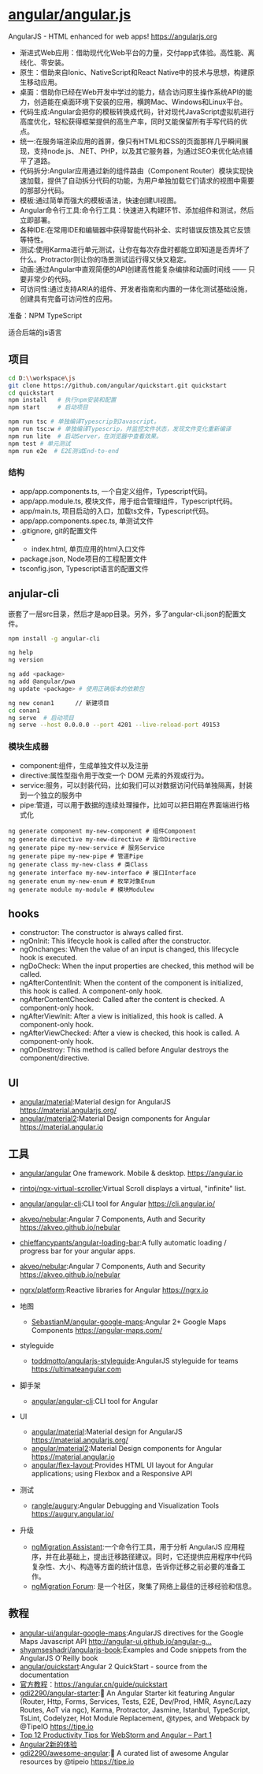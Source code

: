 # [angular/angular.js](https://github.com/angular/angular.js)

AngularJS - HTML enhanced for web apps! https://angularjs.org

* 渐进式Web应用：借助现代化Web平台的力量，交付app式体验。高性能、离线化、零安装。
* 原生：借助来自Ionic、NativeScript和React Native中的技术与思想，构建原生移动应用。
* 桌面：借助你已经在Web开发中学过的能力，结合访问原生操作系统API的能力，创造能在桌面环境下安装的应用，横跨Mac、Windows和Linux平台。
* 代码生成:Angular会把你的模板转换成代码，针对现代JavaScript虚拟机进行高度优化，轻松获得框架提供的高生产率，同时又能保留所有手写代码的优点。
* 统一:在服务端渲染应用的首屏，像只有HTML和CSS的页面那样几乎瞬间展现，支持node.js、.NET、PHP，以及其它服务器，为通过SEO来优化站点铺平了道路。
* 代码拆分:Angular应用通过新的组件路由（Component Router）模块实现快速加载，提供了自动拆分代码的功能，为用户单独加载它们请求的视图中需要的那部分代码。
* 模板:通过简单而强大的模板语法，快速创建UI视图。
* Angular命令行工具:命令行工具：快速进入构建环节、添加组件和测试，然后立即部署。
* 各种IDE:在常用IDE和编辑器中获得智能代码补全、实时错误反馈及其它反馈等特性。
* 测试:使用Karma进行单元测试，让你在每次存盘时都能立即知道是否弄坏了什么。Protractor则让你的场景测试运行得又快又稳定。
* 动画:通过Angular中直观简便的API创建高性能复杂编排和动画时间线 —— 只要非常少的代码。
* 可访问性:通过支持ARIA的组件、开发者指南和内置的一体化测试基础设施，创建具有完备可访问性的应用。

准备：NPM TypeScript

适合后端的js语言

## 项目

```sh
cd D:\\workspace\js
git clone https://github.com/angular/quickstart.git quickstart
cd quickstart
npm install   # 执行npm安装和配置
npm start     # 启动项目

npm run tsc # 单独编译Typescrip到Javascript。
npm run tsc:w # 单独编译Typescrip，并监控文件状态，发现文件变化重新编译
npm run lite  # 启动Server，在浏览器中查看效果。
npm test # 单元测试
npm run e2e  # E2E测试End-to-end
```

### 结构

* app/app.components.ts, 一个自定义组件，Typescript代码。
* app/app.module.ts, 模块文件，用于组合管理组件，Typescript代码。
* app/main.ts, 项目启动的入口，加载ts文件，Typescript代码。
* app/app.components.spec.ts, 单测试文件
* .gitignore, git的配置文件
* * index.html, 单页应用的html入口文件
* package.json, Node项目的工程配置文件
* tsconfig.json, Typescript语言的配置文件

## anjular-cli

嵌套了一层src目录，然后才是app目录。另外，多了angular-cli.json的配置文件。

```sh
npm install -g angular-cli

ng help
ng version

ng add <package>
ng add @angular/pwa
ng update <package> # 使用正确版本的依赖包

ng new conan1      // 新建项目
cd conan1
ng serve  # 启动项目
ng serve --host 0.0.0.0 --port 4201 --live-reload-port 49153
```

### 模块生成器

* component:组件，生成单独文件以及注册
* directive:属性型指令用于改变一个 DOM 元素的外观或行为。
* service:服务，可以封装代码，比如我们可以对数据访问代码单独隔离，封装到一个独立的服务中
* pipe:管道，可以用于数据的连续处理操作，比如可以把日期在界面端进行格式化

```shell
ng generate component my-new-component # 组件Component
ng generate directive my-new-directive # 指令Directive
ng generate pipe my-new-service # 服务Service
ng generate pipe my-new-pipe # 管道Pipe
ng generate class my-new-class # 类Class
ng generate interface my-new-interface # 接口Interface
ng generate enum my-new-enum # 枚举对象Enum
ng generate module my-module # 模块Modulew
```

## hooks

* constructor: The constructor is always called first.
* ngOnInit: This lifecycle hook is called after the constructor.
* ngOnchanges: When the value of an input is changed, this lifecycle hook is executed.
* ngDoCheck: When the input properties are checked, this method will be called.
* ngAfterContentInit: When the content of the component is initialized, this hook is called. A component-only hook.
* ngAfterContentChecked: Called after the content is checked. A component-only hook.
* ngAfterViewInit: After a view is initialized, this hook is called. A component-only hook.
* ngAfterViewChecked: After a view is checked, this hook is called. A component-only hook.
* ngOnDestroy: This method is called before Angular destroys the component/directive.

## UI

* [angular/material](https://github.com/angular/material):Material design for AngularJS https://material.angularjs.org/
* [angular/material2](https://github.com/angular/material2):Material Design components for Angular https://material.angular.io

## 工具

* [angular/angular](https://github.com/angular/angular) One framework. Mobile & desktop. https://angular.io
* [rintoj/ngx-virtual-scroller](https://github.com/rintoj/ngx-virtual-scroller):Virtual Scroll displays a virtual, "infinite" list.
* [angular/angular-cli](https://github.com/angular/angular-cli):CLI tool for Angular https://cli.angular.io/
* [akveo/nebular](https://github.com/akveo/nebular):Angular 7 Components, Auth and Security https://akveo.github.io/nebular
* [chieffancypants/angular-loading-bar](https://github.com/chieffancypants/angular-loading-bar):A fully automatic loading / progress bar for your angular apps.
* [akveo/nebular](https://github.com/akveo/nebular):Angular 7 Components, Auth and Security https://akveo.github.io/nebular
* [ngrx/platform](https://github.com/ngrx/platform):Reactive libraries for Angular https://ngrx.io

* 地图
    - [SebastianM/angular-google-maps](https://github.com/SebastianM/angular-google-maps):Angular 2+ Google Maps Components https://angular-maps.com/
* styleguide
    - [toddmotto/angularjs-styleguide](https://github.com/toddmotto/angularjs-styleguide):AngularJS styleguide for teams https://ultimateangular.com
* 脚手架
    - [angular/angular-cli](https://github.com/angular/angular-cli):CLI tool for Angular
* UI
    - [angular/material](https://github.com/angular/material):Material design for AngularJS https://material.angularjs.org/
    - [angular/material2](https://github.com/angular/material2):Material Design components for Angular https://material.angular.io
    - [angular/flex-layout](https://github.com/angular/flex-layout):Provides HTML UI layout for Angular applications; using Flexbox and a Responsive API
* 测试
    - [rangle/augury](https://github.com/rangle/augury):Angular Debugging and Visualization Tools https://augury.angular.io/
* 升级
    - [ngMigration Assistant](https://github.com/ellamaolson/ngMigration-Assistant):一个命令行工具，用于分析 AngularJS 应用程序，并在此基础上，提出迁移路径建议。同时，它还提供应用程序中代码复杂性、大小、构造等方面的统计信息，告诉你迁移之前必要的准备工作。
    - [ngMigration Forum](https://github.com/angular/ngMigration-Forum/wiki): 是一个社区，聚集了网络上最佳的迁移经验和信息。

## 教程

* [angular-ui/angular-google-maps](https://github.com/angular-ui/angular-google-maps):AngularJS directives for the Google Maps Javascript API http://angular-ui.github.io/angular-g…
* [shyamseshadri/angularjs-book](https://github.com/shyamseshadri/angularjs-book):Examples and Code snippets from the AngularJS O'Reilly book
* [angular/quickstart](https://github.com/angular/quickstart):Angular 2 QuickStart - source from the documentation
* [官方教程](https://angular.io)：https://angular.cn/guide/quickstart
* [gdi2290/angular-starter](https://github.com/gdi2290/angular-starter):🎉 An Angular Starter kit featuring Angular (Router, Http, Forms, Services, Tests, E2E, Dev/Prod, HMR, Async/Lazy Routes, AoT via ngc), Karma, Protractor, Jasmine, Istanbul, TypeScript, TsLint, Codelyzer, Hot Module Replacement, @types, and Webpack by @TipeIO https://tipe.io
* [Top 12 Productivity Tips for WebStorm and Angular – Part 1](https://www.sitepoint.com/productivity-tips-for-webstorm-and-angular-part-1/)
* [Angular2新的体验](http://blog.fens.me/angular2-init/)
* [gdi2290/awesome-angular](https://github.com/gdi2290/awesome-angular):📄 A curated list of awesome Angular resources by @tipeio https://tipe.io
